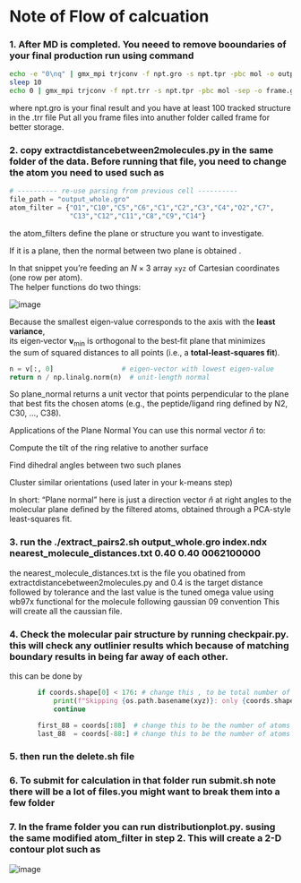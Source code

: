 # Note of Flow of calcuation

### 1. After MD is completed. You neeed to remove booundaries of your final production run using command

```bash
echo -e "0\nq" | gmx_mpi trjconv -f npt.gro -s npt.tpr -pbc mol -o output_whole.gro
sleep 10
echo 0 | gmx_mpi trjconv -f npt.trr -s npt.tpr -pbc mol -sep -o frame.gro
```
where npt.gro is your final result and you have at least 100 tracked structure in the .trr file
Put all you frame files into anuther folder called frame for better storage.

### 2. copy extractdistancebetween2molecules.py in the same folder of the data. Before running that file, you need to change the atom you need to used such as


```python
# ---------- re‑use parsing from previous cell ----------
file_path = "output_whole.gro"
atom_filter = {"O1","C10","C5","C6","C1","C2","C3","C4","O2","C7",
               "C13","C12","C11","C8","C9","C14"}
```

the atom_filters define the plane or structure you want to investigate.

If it is a plane, then the normal between two plane is obtained . 

In that snippet you’re feeding an $N \times 3$ array `xyz` of Cartesian coordinates (one row per atom).  
The helper functions do two things:


![image](https://github.com/user-attachments/assets/155063c7-296d-4f0e-a704-deefa2f35334)

Because the smallest eigen‑value corresponds to the axis with the **least variance**,  
its eigen‑vector $\mathbf{v}_{\min}$ is orthogonal to the best‑fit plane that minimizes  
the sum of squared distances to all points (i.e., a **total‑least‑squares fit**).


```python
n = v[:, 0]                 # eigen‑vector with lowest eigen‑value
return n / np.linalg.norm(n)  # unit‑length normal
```

So plane_normal returns a unit vector that points perpendicular to the plane that best fits the chosen atoms (e.g., the peptide/ligand ring defined by N2, C30, …, C38).

Applications of the Plane Normal
You can use this normal vector $\hat{n}$ to:

Compute the tilt of the ring relative to another surface

Find dihedral angles between two such planes

Cluster similar orientations (used later in your k-means step)

In short:
“Plane normal” here is just a direction vector $\hat{n}$ at right angles to the molecular plane defined by the filtered atoms,
obtained through a PCA-style least-squares fit.

### 3. run the ./extract_pairs2.sh output_whole.gro index.ndx nearest_molecule_distances.txt 0.40 0.40 0062100000

the nearest_molecule_distances.txt is the file you obatined from extractdistancebetween2molecules.py and 0.4 is the target distance followed by tolerance and the last value is the tuned omega value using wb97x functional for the molecule following gaussian 09 convention 
This will create all the caussian file.

### 4. Check the molecular pair structure by running checkpair.py. this will check any outlinier results which because of matching boundary results in being far away of each other.

this can be done by

 ```python
        if coords.shape[0] < 176: # change this , to be total number of atoms
            print(f"Skipping {os.path.basename(xyz)}: only {coords.shape[0]} atoms")
            continue

        first_88 = coords[:88]  # change this to be the number of atoms of first pair
        last_88  = coords[-88:] # change this to be the number of atoms of second pair
```

### 5. then run the delete.sh file
   
### 6. To submit for calculation in that folder run submit.sh note there will be a lot of files.you might want to break them into a few folder

### 7. In the frame folder you can run distributionplot.py. susing the same modified atom_filter in step 2. This will create a 2-D contour plot such as

   ![image](https://github.com/user-attachments/assets/8d4fdd7a-3335-4c20-b0cf-19d0ddcb0b34)





